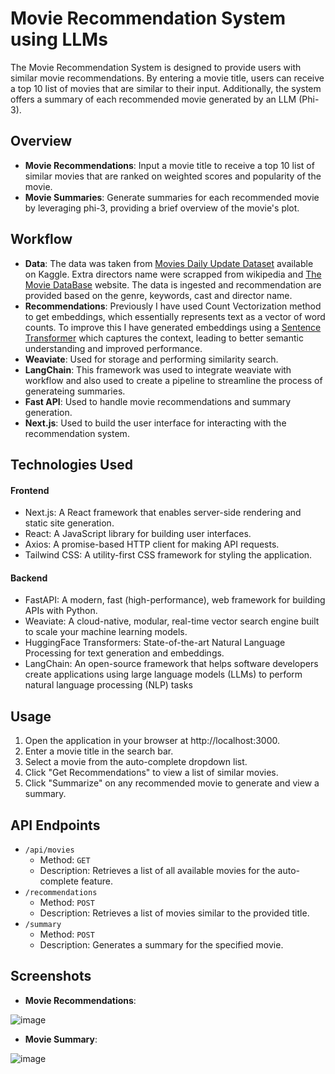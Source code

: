 # Movie Recommendation System using LLMs

The Movie Recommendation System is designed to provide users with similar movie recommendations. By entering a movie title, users can receive a top 10 list of movies that are similar to their input. Additionally, the system offers a summary of each recommended movie generated by an LLM (Phi-3). 

## Overview
- __Movie Recommendations__: Input a movie title to receive a top 10 list of similar movies that are ranked on weighted scores and popularity of the movie. 
- __Movie Summaries__: Generate summaries for each recommended movie by leveraging phi-3, providing a brief overview of the movie's plot.

## Workflow
- __Data__: The data was taken from [Movies Daily Update Dataset](https://www.kaggle.com/datasets/akshaypawar7/millions-of-movies) available on Kaggle. Extra directors name were scrapped from wikipedia and [The Movie DataBase](https://www.themoviedb.org/) website. The data is ingested and recommendation are provided based on the genre, keywords, cast and director name. 
- __Recommendations__: Previously I have used Count Vectorization method to get embeddings, which essentially represents text as a vector of word counts. To improve this I have generated embeddings using a [Sentence Transformer](https://huggingface.co/sentence-transformers/all-MiniLM-L6-v2) which captures the context, leading to better semantic understanding and improved performance.
- __Weaviate__: Used for storage and performing similarity search.
- __LangChain__: This framework was used to integrate weaviate with workflow and also used to create a pipeline to streamline the process of generateing summaries.
- __Fast API__: Used to handle movie recommendations and summary generation.
- __Next.js__: Used to build the user interface for interacting with the recommendation system.

## Technologies Used
#### Frontend
- Next.js: A React framework that enables server-side rendering and static site generation.
- React: A JavaScript library for building user interfaces.
- Axios: A promise-based HTTP client for making API requests.
- Tailwind CSS: A utility-first CSS framework for styling the application.
  
#### Backend
- FastAPI: A modern, fast (high-performance), web framework for building APIs with Python.
- Weaviate: A cloud-native, modular, real-time vector search engine built to scale your machine learning models.
- HuggingFace Transformers: State-of-the-art Natural Language Processing for text generation and embeddings.
- LangChain: An open-source framework that helps software developers create applications using large language models (LLMs) to perform natural language processing (NLP) tasks

## Usage
1. Open the application in your browser at http://localhost:3000.
2. Enter a movie title in the search bar.
3. Select a movie from the auto-complete dropdown list.
4. Click "Get Recommendations" to view a list of similar movies.
5. Click "Summarize" on any recommended movie to generate and view a summary.

## API Endpoints
- ```/api/movies```
  - Method: ```GET```
  - Description: Retrieves a list of all available movies for the auto-complete feature.
- ```/recommendations```
  - Method: ```POST```
  - Description: Retrieves a list of movies similar to the provided title.
- ```/summary```
  - Method: ```POST```
  - Description: Generates a summary for the specified movie.

## Screenshots
- __Movie Recommendations__:
  
![image](https://github.com/VivekaAryan/Movie_recommendation_system/assets/52493029/18164b83-b846-4186-be04-16630431a2dc)

- __Movie Summary__:
  
![image](https://github.com/VivekaAryan/Movie_recommendation_system/assets/52493029/55377ee5-1925-421e-a4bf-c6034f01f5e2)

